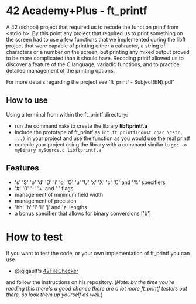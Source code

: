 # 42 Academy+Plus - ft_printf

A 42 (school) project that required us to recode the function printf from <stdio.h>. By this point any project that required us to print something on the screen had to use a few functions that we implemented during the libft project that were capable of printing either a cahracter, a string of characters or a number on the screen, but printing any mixed output proved to be more complicated than it should have. Recoding printf allowed us to discover a feature of the C language, variadic functions, and to practice detailed management of the printing options.  

For more details regarding the project see 'ft_printf - Subject(EN).pdf'

## How to use

Using a terminal from within the ft_printf directory:
- run the command `make` to create the library **libftprintf.a**
- include the prototype of ft_printf as `int ft_printf(const char \*str, ...)` in your project and use the function as you would use the real printf
- compile your project using the library with a command similar to `gcc -o myBinary mySource.c libftprintf.a`

## Features

- 's' 'S' 'p' 'd' 'D' 'i' 'o' 'O' 'u' 'U' 'x' 'X' 'c' 'C' and '%' specifiers
- '#' '0' '-' '+' and ' ' flags
- management of minimum field width
- management of precision
- 'hh' 'h' 'l' 'll' 'j' and 'z' lengths
- a bonus specifier that allows for binary conversions ['b']

# How to test

If you want to test the code, or your own implementation of ft_printf you can use 
- @jgigault's [42FileChecker](https://github.com/jgigault/42FileChecker)

and follow the instructions on his repository. (*Note: by the time you're reading this there's a good chance there are a lot more ft_printf testers out there, so look them up yourself as well.*)